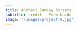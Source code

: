 ```yaml
---
title: Andheri Sunday Streets 
subtitle: credit - Prem Naidu
image: '/images/project-8.jpg'
---
```

